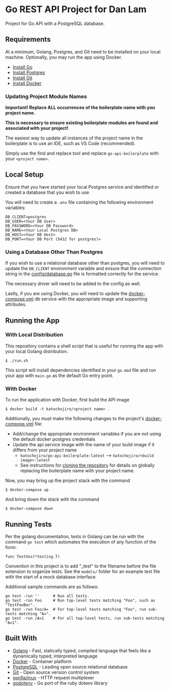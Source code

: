 # Go REST API Project for Dan Lam 

Project for Go API with a PostgreSQL database.

## Requirements
At a minimum, Golang, Postgres, and Git need to be installed on your local machine. Optionally, you may run the app using Docker.
* [Install Go](https://golang.org/doc/install)
* [Install Postgres](https://www.postgresql.org/download/)
* [Install Git](https://git-scm.com/book/en/v2/Getting-Started-Installing-Git)
* [Install Docker](https://docs.docker.com/v17.09/engine/installation/)

### Updating Project Module Names
**Important! Replace ALL occurrences of the boilerplate name with you project name.** 

**This is necessary to ensure existing boilerplate modules are found and associated with your project!**

The easiest way to update all instances of the project name in the boilerplate is to use an IDE, such as VS Code (recommended). 

Simply use the find and replace tool and replace `go-api-boilerplate` with your `<project name>`.

## Local Setup
Ensure that you have started your local Postgres service and identified or created a database that you wish to use.

You will need to create a `.env` file containing the following environment variables:
```
DB_CLIENT=postgres
DB_USER=<Your DB User>
DB_PASSWORD=<Your DB Password>
DB_NAME=<Your Local Postgres DB>
DB_HOST=<Your DB Host>
DB_PORT=<Your DB Port (5432 for postgres)>
```

### Using a Database Other Than Postgres
If you wish to use a relational database other than postgres, you will need to update the `DB_CLIENT` environment variable and ensure that the connection string in the [config/database.go](./config/database.go) file is formatted correctly for the service. 

The necessary driver will need to be added to the config as well. 

Lastly, if you are using Docker, you will need to update the [docker-compose.yml](docker-compose.yml) db service with the appropriate image and supporting attributes. 

## Running the App
### With Local Distribution
This repository contains a shell script that is useful for running the app with your local Golang distribution. 

    $ ./run.sh

This script will install dependencies identified in your `go.mod` file and run your app
with `main.go` as the default Go entry point.
### With Docker
To run the application with Docker, first build the API image
   
    $ docker build -t katochojiro/<project name> .

Additionally, you must make the following changes to the project's [docker-compose.yml](./docker-compose.yml) file:
* Add/change the appropriate environment variables if you are not using the default docker postgres credentials
* Update the api service image with the name of your build image if it differs from your project name
  * `katochojiro/go-api-boilerplate:latest` --> `katochojiro/<build image>:latest`
  * See instructions for [cloning the repository](#cloning-the-repository) for details on globally replacing the boilerplate name with your project name.

Now, you may bring up the project stack with the command

    $ docker-compose up

And bring down the stack with the command

    $ docker-compose down

## Running Tests

Per the golang documentation, tests in Golang can be run with the command `go test` which automates the execution of any function of the form:
```
func TestXxx(*testing.T)
```

Convention in this project is to add "_test" to the filename before the file extension to organize tests. See the `models/` folder for an example test file with the start of a mock database interface.

Additional sample commands are as follows: 
```
go test -run ''      # Run all tests.
go test -run Foo     # Run top-level tests matching "Foo", such as "TestFooBar".
go test -run Foo/A=  # For top-level tests matching "Foo", run sub-tests matching "A=".
go test -run /A=1    # For all top-level tests, run sub-tests matching "A=1".
```

## Built With
- [Golang](https://golang.org) - Fast, statically typed, compiled language that feels like a dynamically typed, interpreted language
- [Docker](https://docker.com) - Container platform
- [PostgreSQL](https://www.postgresql.org) - Leading open source relational database
- [Git](https://git-scm.com/) - Open source version control system
- [gorilla/mux](https://www.gorillatoolkit.org/pkg/mux) - HTTP request multiplexer
- [godotenv](https://godoc.org/github.com/joho/godotenv) - Go port of the ruby dotenv library
